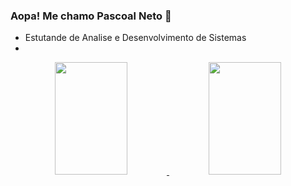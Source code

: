 ### Aopa! Me chamo Pascoal Neto 👋

- Estutande de Analise e Desenvolvimento de Sistemas
- 

<div align="center">
  <a href="https://github.com/Pascoal-Neto">
  <img width="48%" img height="180em" src="https://github-readme-stats.vercel.app/api?username=Pascoal-Neto&show_icons=true&theme=black&include_all_commits=true&count_private=true"/>
  <img width="48%" img height="180em" src="https://github-readme-stats.vercel.app/api/top-langs/?username=Pascoal-Neto&layout=compact&langs_count=7&theme=dark">
</div>
